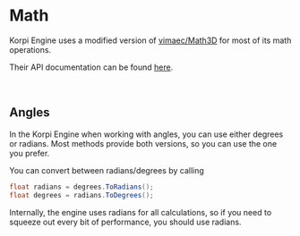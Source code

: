 
# Math

Korpi Engine uses a modified version of [vimaec/Math3D](https://github.com/vimaec/Math3D) for most of its math operations.

Their API documentation can be found [here](https://vimaec.github.io/Math3D/).

<br/>

## Angles

In the Korpi Engine when working with angles, you can use either degrees or radians.
Most methods provide both versions, so you can use the one you prefer.

You can convert between radians/degrees by calling
```csharp
float radians = degrees.ToRadians();
float degrees = radians.ToDegrees();
```

Internally, the engine uses radians for all calculations, so if you need to squeeze out every bit of performance, you should use radians.